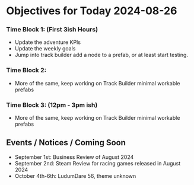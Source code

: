 # Objectives for Today 2024-08-26

### Time Block 1: (First 3ish Hours)
- Update the adventure KPIs
- Update the weekly goals
- Jump into track builder add a node to a prefab, or at least start testing.

### Time Block 2:
- More of the same, keep working on Track Builder minimal workable prefabs

### Time Block 3: (12pm - 3pm ish)
- More of the same, keep working on Track Builder minimal workable prefabs

## Events / Notices / Coming Soon

- September 1st: Business Review of August 2024
- September 2nd: Steam Review for racing games released in August 2024
- October 4th-6th: LudumDare 56, theme unknown
